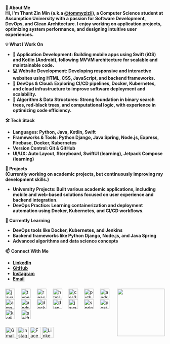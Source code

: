 <h4 align="left">👋 About Me<br>
Hi, I'm Thant Zin Min (a.k.a <a href="https://www.instagram.com/tommyzizii" target="_blank">@tommyzizii</a>), a Computer Science student at Assumption University with a passion for Software Development, DevOps, and Clean Architecture. I enjoy working on application projects, optimizing system performance, and designing intuitive user experiences.<br>

💡 What I Work On<br>
* 📱 <b>Application Development:</b> Building mobile apps using Swift (iOS) and Kotlin (Android), following MVVM architecture for scalable and maintainable code.<br>
* 💻 <b>Website Development:</b> Developing responsive and interactive websites using HTML, CSS, JavaScript, and backend frameworks.<br>
* 🚀 <b>DevOps & Cloud:</b> Exploring CI/CD pipelines, Docker, Kubernetes, and cloud infrastructure to improve software deployment and scalability.<br>
* 🎯 <b>Algorithm & Data Structures:</b> Strong foundation in binary search trees, red-black trees, and computational logic, with experience in optimizing code efficiency.<br>

🛠️ <b>Tech Stack</b><br>
* <b>Languages:</b> Python, Java, Kotlin, Swift<br>
* <b>Frameworks & Tools:</b> Python Django, Java Spring, Node.js, Express, Firebase, Docker, Kubernetes<br>
* <b>Version Control:</b> Git & GitHub<br>
* <b>UI/UX:</b> Auto Layout, Storyboard, SwiftUI (learning), Jetpack Compose (learning)<br>

🚀 <b>Projects</b><br>
(Currently working on academic projects, but continuously improving my development skills.)<br>
* <b>University Projects:</b> Built various academic applications, including mobile and web-based solutions focused on user experience and backend integration.<br>
* <b>DevOps Practice:</b> Learning containerization and deployment automation using Docker, Kubernetes, and CI/CD workflows.<br>

🌱 <b>Currently Learning</b><br>
* DevOps tools like Docker, Kubernetes, and Jenkins<br>
* Backend frameworks like Python Django, Node.js, and Java Spring<br>
* Advanced algorithms and data science concepts<br>

📫 <b>Connect With Me</b><br>
* <a href="https://www.linkedin.com/in/thantzinmin" target="_blank">LinkedIn</a><br>
* <a href="https://github.com/tommyzizii" target="_blank">GitHub</a><br>
* <a href="https://www.instagram.com/tommyzizii" target="_blank">Instagram</a><br>
* <a href="mailto:thantzinmin.us@gmail.com">Email</a><br>
</h4>


###



### 

<img align="right" height="150" src="https://media0.giphy.com/media/v1.Y2lkPTc5MGI3NjExYm84MDhwcGphYXpnMzhwczM4am11cHdzZXk5ZTc5anV5eGs2M213byZlcD12MV9pbnRlcm5hbF9naWZfYnlfaWQmY3Q9Zw/bGgsc5mWoryfgKBx1u/giphy.gif"  />

###

<div align="left">
  <img src="https://cdn.jsdelivr.net/gh/devicons/devicon/icons/javascript/javascript-original.svg" height="30" alt="javascript logo"  />
  <img width="12" />
  <img src="https://cdn.jsdelivr.net/gh/devicons/devicon/icons/typescript/typescript-original.svg" height="30" alt="typescript logo"  />
  <img width="12" />
  <img src="https://cdn.jsdelivr.net/gh/devicons/devicon/icons/react/react-original.svg" height="30" alt="react logo"  />
  <img width="12" />
  <img src="https://cdn.jsdelivr.net/gh/devicons/devicon/icons/html5/html5-original.svg" height="30" alt="html5 logo"  />
  <img width="12" />
  <img src="https://cdn.jsdelivr.net/gh/devicons/devicon/icons/css3/css3-original.svg" height="30" alt="css3 logo"  />
  <img width="12" />
  <img src="https://cdn.jsdelivr.net/gh/devicons/devicon/icons/python/python-original.svg" height="30" alt="python logo"  />
  <img width="12" />
  <img src="https://cdn.jsdelivr.net/gh/devicons/devicon/icons/android/android-original.svg" height="30" alt="android logo"  />
  <img width="12" />
  <img src="https://cdn.jsdelivr.net/gh/devicons/devicon/icons/amazonwebservices/amazonwebservices-line-wordmark.svg" height="30" alt="amazonwebservices logo"  />
  <img width="12" />
  <img src="https://cdn.jsdelivr.net/gh/devicons/devicon/icons/androidstudio/androidstudio-original.svg" height="30" alt="androidstudio logo"  />
  <img width="12" />
  <img src="https://cdn.jsdelivr.net/gh/devicons/devicon/icons/docker/docker-original.svg" height="30" alt="docker logo"  />
  <img width="12" />
  <img src="https://cdn.jsdelivr.net/gh/devicons/devicon/icons/django/django-plain.svg" height="30" alt="django logo"  />
  <img width="12" />
  <img src="https://cdn.jsdelivr.net/gh/devicons/devicon/icons/java/java-original.svg" height="30" alt="java logo"  />
  <img width="12" />
  <img src="https://cdn.jsdelivr.net/gh/devicons/devicon/icons/spring/spring-original.svg" height="30" alt="spring logo"  />
  <img width="12" />
  <img src="https://cdn.jsdelivr.net/gh/devicons/devicon/icons/postgresql/postgresql-original.svg" height="30" alt="postgresql logo"  />
  <img width="12" />
  <img src="https://cdn.jsdelivr.net/gh/devicons/devicon/icons/kotlin/kotlin-original.svg" height="30" alt="kotlin logo"  />
  <img width="12" />
  <img src="https://cdn.jsdelivr.net/gh/devicons/devicon/icons/swift/swift-original.svg" height="30" alt="swift logo"  />
</div>

###

<div align="left">
  <a href="mailto:thantzinmin.us@gmail.com" target="_blank">
    <img src="https://img.shields.io/static/v1?message=Gmail&logo=gmail&label=&color=D14836&logoColor=white&labelColor=&style=for-the-badge" height="35" alt="Gmail" />
  </a>
  <a href="https://www.instagram.com/tommyzizii" target="_blank">
    <img src="https://img.shields.io/static/v1?message=Instagram&logo=instagram&label=&color=E4405F&logoColor=white&labelColor=&style=for-the-badge" height="35" alt="Instagram" />
  </a>
  <a href="https://www.facebook.com/" target="_blank">
    <img src="https://img.shields.io/static/v1?message=Facebook&logo=facebook&label=&color=1877F2&logoColor=white&labelColor=&style=for-the-badge" height="35" alt="Facebook" />
  </a>
  <a href="https://www.linkedin.com/in/thantzinmin" target="_blank">
    <img src="https://img.shields.io/static/v1?message=LinkedIn&logo=linkedin&label=&color=0077B5&logoColor=white&labelColor=&style=for-the-badge" height="35" alt="LinkedIn" />
  </a>
</div>

###
